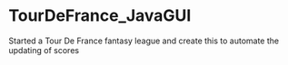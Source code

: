 # TourDeFrance_JavaGUI
Started a Tour De France fantasy league and create this to automate the updating of scores
